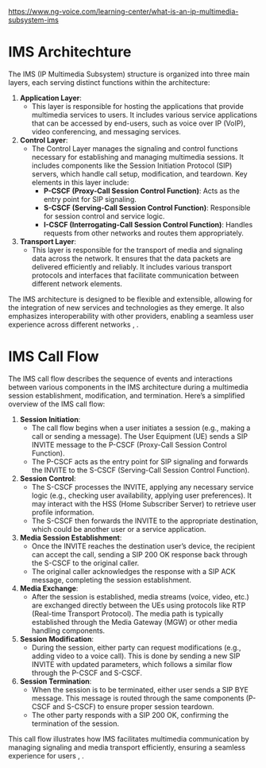 
https://www.ng-voice.com/learning-center/what-is-an-ip-multimedia-subsystem-ims
# IMS Architechture
The IMS (IP Multimedia Subsystem) structure is organized into three main layers, each serving distinct functions within the architecture:

1. **Application Layer**:
    - This layer is responsible for hosting the applications that provide multimedia services to users. It includes various service applications that can be accessed by end-users, such as voice over IP (VoIP), video conferencing, and messaging services.
2. **Control Layer**:
    - The Control Layer manages the signaling and control functions necessary for establishing and managing multimedia sessions. It includes components like the Session Initiation Protocol (SIP) servers, which handle call setup, modification, and teardown. Key elements in this layer include:
        - **P-CSCF (Proxy-Call Session Control Function)**: Acts as the entry point for SIP signaling.
        - **S-CSCF (Serving-Call Session Control Function)**: Responsible for session control and service logic.
        - **I-CSCF (Interrogating-Call Session Control Function)**: Handles requests from other networks and routes them appropriately.
3. **Transport Layer**:
    - This layer is responsible for the transport of media and signaling data across the network. It ensures that the data packets are delivered efficiently and reliably. It includes various transport protocols and interfaces that facilitate communication between different network elements.

The IMS architecture is designed to be flexible and extensible, allowing for the integration of new services and technologies as they emerge. It also emphasizes interoperability with other providers, enabling a seamless user experience across different networks , .

# IMS Call Flow
The IMS call flow describes the sequence of events and interactions between various components in the IMS architecture during a multimedia session establishment, modification, and termination. Here’s a simplified overview of the IMS call flow:

1. **Session Initiation**:
    - The call flow begins when a user initiates a session (e.g., making a call or sending a message). The User Equipment (UE) sends a SIP INVITE message to the P-CSCF (Proxy-Call Session Control Function).
    - The P-CSCF acts as the entry point for SIP signaling and forwards the INVITE to the S-CSCF (Serving-Call Session Control Function).
2. **Session Control**:
    - The S-CSCF processes the INVITE, applying any necessary service logic (e.g., checking user availability, applying user preferences). It may interact with the HSS (Home Subscriber Server) to retrieve user profile information.
    - The S-CSCF then forwards the INVITE to the appropriate destination, which could be another user or a service application.
3. **Media Session Establishment**:
    - Once the INVITE reaches the destination user’s device, the recipient can accept the call, sending a SIP 200 OK response back through the S-CSCF to the original caller.
    - The original caller acknowledges the response with a SIP ACK message, completing the session establishment.
4. **Media Exchange**:
    - After the session is established, media streams (voice, video, etc.) are exchanged directly between the UEs using protocols like RTP (Real-time Transport Protocol). The media path is typically established through the Media Gateway (MGW) or other media handling components.
5. **Session Modification**:
    - During the session, either party can request modifications (e.g., adding video to a voice call). This is done by sending a new SIP INVITE with updated parameters, which follows a similar flow through the P-CSCF and S-CSCF.
6. **Session Termination**:
    - When the session is to be terminated, either user sends a SIP BYE message. This message is routed through the same components (P-CSCF and S-CSCF) to ensure proper session teardown.
    - The other party responds with a SIP 200 OK, confirming the termination of the session.

This call flow illustrates how IMS facilitates multimedia communication by managing signaling and media transport efficiently, ensuring a seamless experience for users , .